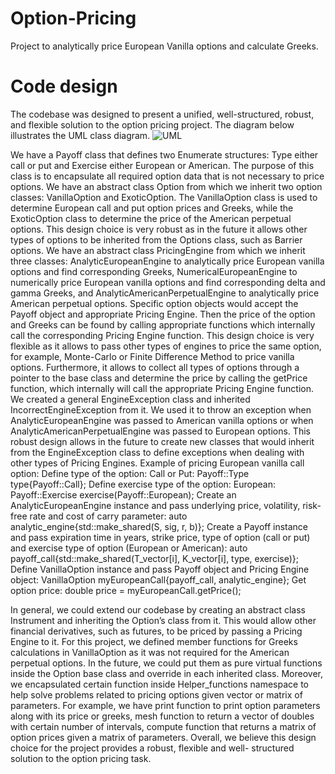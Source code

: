 # Option-Pricing
Project to analytically price European Vanilla options and calculate Greeks.

# Code design
The codebase was designed to present a unified, well-structured, robust, and flexible solution to the option pricing project. The diagram below illustrates the UML class diagram.
![UML](https://github.com/Nikita-boss/Option-Pricing/assets/68224348/a56713cf-9343-4fe0-9b29-dd6011487c44)

We have a Payoff class that defines two Enumerate structures: Type either call or put and Exercise either European or American. The purpose of this class is to encapsulate all required option data that is not necessary to price options.
We have an abstract class Option from which we inherit two option classes: VanillaOption and ExoticOption. The VanillaOption class is used to determine European call and put option prices and Greeks, while the ExoticOption class to determine the price of the American perpetual options. This design choice is very robust as in the future it allows other types of options to be inherited from the Options class, such as Barrier options.
We have an abstract class PricingEngine from which we inherit three classes: AnalyticEuropeanEngine to analytically price European vanilla options and find corresponding Greeks, NumericalEuropeanEngine to numerically price European vanilla options and find corresponding delta and gamma Greeks, and AnalyticAmericanPerpetualEngine to analytically price American perpetual options.
Specific option objects would accept the Payoff object and appropriate Pricing Engine. Then the price of the option and Greeks can be found by calling appropriate functions which internally call the corresponding Pricing Engine function. This design choice is very flexible as it allows to pass other types of engines to price the same option, for example, Monte-Carlo or Finite Difference Method to price vanilla options. Furthermore, it allows to collect all types of options through a pointer to the base class and determine the price by calling the getPrice function, which internally will call the appropriate Pricing Engine function.
We created a general EngineException class and inherited IncorrectEngineException from it. We used it to throw an exception when AnalyticEuropeanEngine was passed to American vanilla options or when AnalyticAmericanPerpetualEngine was passed to European options. This robust design allows in the future to create new classes that would inherit from the EngineException class to define exceptions when dealing with other types of Pricing Engines.
Example of pricing European vanilla call option: Define type of the option: Call or Put: Payoff::Type type{Payoff::Call};
Define exercise type of the option: European:
Payoff::Exercise exercise(Payoff::European);
Create an AnalyticEuropeanEngine instance and pass underlying price, volatility, risk-free rate and cost of carry parameter:
auto analytic_engine{std::make_shared<AnalyticEuropeanEngine>(S, sig, r, b)};
Create a Payoff instance and pass expiration time in years, strike price, type of option (call or put) and exercise type of option (European or American):
auto payoff_call{std::make_shared<Payoff>(T_vector[i], K_vector[i], type, exercise)};
Define VanillaOption instance and pass Payoff object and Pricing Engine object:
VanillaOption myEuropeanCall{payoff_call, analytic_engine};
Get option price:
double price = myEuropeanCall.getPrice();

In general, we could extend our codebase by creating an abstract class Instrument and inheriting the Option’s class from it. This would allow other financial derivatives, such as futures, to be priced by passing a Pricing Engine to it.
For this project, we defined member functions for Greeks calculations in VanillaOption as it was not required for the American perpetual options. In the future, we could put them as pure virtual functions inside the Option base class and override in each inherited class.
Moreover, we encapsulated certain function inside Helper_functions namespace to help solve problems related to pricing options given vector or matrix of parameters. For example, we have print function to print option parameters along with its price or greeks, mesh function to return a vector of doubles with certain number of intervals, compute function that returns a matrix of option prices given a matrix of parameters.
Overall, we believe this design choice for the project provides a robust, flexible and well- structured solution to the option pricing task.
